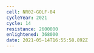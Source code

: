 ```yaml
---
cell: NR02-GOLF-04
cycleYear: 2021
cycle: 14
resistance: 2600000
enlightened: 368000
date: 2021-05-14T16:55:58.892Z
---
```

